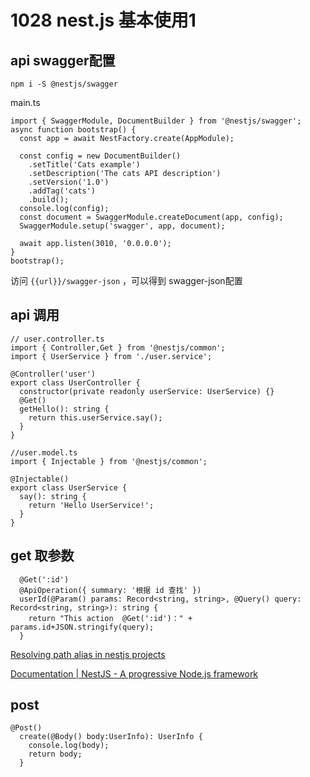 # 1028 nest.js 基本使用1

## api swagger配置

```tsx
npm i -S @nestjs/swagger
```

main.ts

```tsx
import { SwaggerModule, DocumentBuilder } from '@nestjs/swagger';
async function bootstrap() {
  const app = await NestFactory.create(AppModule);

  const config = new DocumentBuilder()
    .setTitle('Cats example')
    .setDescription('The cats API description')
    .setVersion('1.0')
    .addTag('cats')
    .build();
  console.log(config);
  const document = SwaggerModule.createDocument(app, config);
  SwaggerModule.setup('swagger', app, document);

  await app.listen(3010, '0.0.0.0');
}
bootstrap();

```

访问 `{{url}}/swagger-json` ，可以得到 swagger-json配置

## api 调用

```tsx
// user.controller.ts
import { Controller,Get } from '@nestjs/common';
import { UserService } from './user.service';

@Controller('user')
export class UserController {
  constructor(private readonly userService: UserService) {}
  @Get()
  getHello(): string {
    return this.userService.say();
  }
}
```

```tsx
//user.model.ts
import { Injectable } from '@nestjs/common';

@Injectable()
export class UserService {
  say(): string {
    return 'Hello UserService!';
  }
}
```

## get 取参数

```tsx
  @Get(':id')
  @ApiOperation({ summary: '根据 id 查找' })
  userId(@Param() params: Record<string, string>, @Query() query: Record<string, string>): string {
    return "This action  @Get(':id')：" + params.id+JSON.stringify(query);
  }
```

[Resolving path alias in nestjs projects](https://dev.to/rubiin/resolving-path-alias-in-nestjs-projects-11o1)

[Documentation | NestJS - A progressive Node.js framework](https://docs.nestjs.com/recipes/prisma#prisma)

## post

```tsx
@Post()
  create(@Body() body:UserInfo): UserInfo {
    console.log(body);
    return body;
  }
```